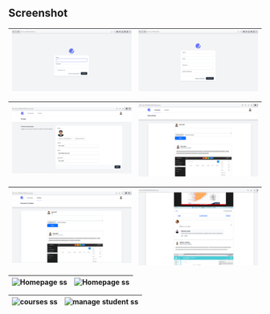 ## Screenshot
<table>
    <thead>
        <tr>
            <th>
                <img src="screenshots/login.png" alt="admin login ss">
            </th>
            <th>
                <img src="screenshots/signup.png" alt="teacher login ss">
            </th>
        </tr>
    </thead>
</table>

<table>
    <thead>
        <tr>
            <th>
                <img src="screenshots/profile.png" alt="student login ss">
            </th>
            <th>
                <img src="screenshots/newsfeed.png" alt="student register ss">
            </th>
        </tr>
    </thead>
</table>

<table>
    <thead>
        <tr>
            <th>
                <img src="screenshots/timeline.png" alt="add teacher ss">
            </th>
            <th>
                <img src="screenshots/posts.png" alt="manage teacher ss">
            </th>
        </tr>
    </thead>
</table>

<table>
    <thead>
        <tr>
            <th>
                <img src="screenshots/homepage.png" alt="Homepage ss">
            </th>
            <th>
                <img src="screenshots/homepage2.png" alt="Homepage ss">
            </th>
        </tr>
    </thead>
</table>

<table>
    <thead>
        <tr>
            <th>
                <img src="screenshots/popular_courses_section.png" alt="courses ss">
            </th>
            <th>
                <img src="screenshots/manage_student.png" alt="manage student ss">
            </th>
        </tr>
    </thead>
</table>

